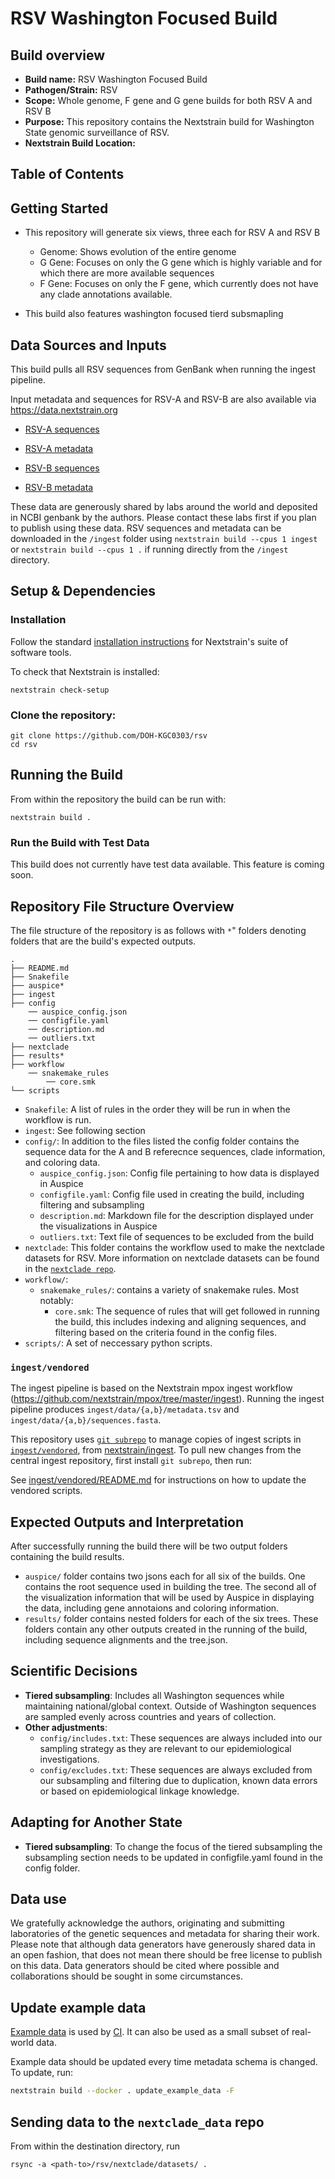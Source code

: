 # RSV Washington Focused Build

## Build overview 
- **Build name:** RSV Washington Focused Build
- **Pathogen/Strain:** RSV
- **Scope:** Whole genome, F gene and G gene builds for both RSV A and RSV B
- **Purpose:** This repository contains the Nextstrain build for Washington State genomic surveillance of RSV.
- **Nextstrain Build Location:**

## Table of Contents  

## Getting Started 
- This repository will generate six views, three each for RSV A and RSV B
    - Genome: Shows evolution of the entire genome
    - G Gene: Focuses on only the G gene which is highly variable and for which there are more available sequences
    - F Gene: Focuses on only the F gene, which currently does not have any clade annotations available.
 
- This build also features washington focused tierd subsmapling 

## Data Sources and Inputs

This build pulls all RSV sequences from GenBank when running the ingest pipeline. 

Input metadata and sequences for RSV-A and RSV-B are also available via <https://data.nextstrain.org>

- [RSV-A sequences](https://data.nextstrain.org/files/workflows/rsv/a/sequences.fasta.xz)
- [RSV-A metadata](https://data.nextstrain.org/files/workflows/rsv/a/metadata.tsv.gz)

- [RSV-B sequences](https://data.nextstrain.org/files/workflows/rsv/b/sequences.fasta.xz)
- [RSV-B metadata](https://data.nextstrain.org/files/workflows/rsv/b/metadata.tsv.gz)

These data are generously shared by labs around the world and deposited in NCBI genbank by the authors.
Please contact these labs first if you plan to publish using these data.
RSV sequences and metadata can be downloaded in the `/ingest` folder using
`nextstrain build --cpus 1 ingest` or `nextstrain build --cpus 1 .` if running directly from the `/ingest` directory.

## Setup & Dependencies 

### Installation

Follow the standard [installation instructions](https://docs.nextstrain.org/en/latest/install.html) for Nextstrain's suite of software tools.

To check that Nextstrain is installed:
```
nextstrain check-setup
```
### Clone the repository:

```
git clone https://github.com/DOH-KGC0303/rsv
cd rsv
```

## Running the Build 
From within the repository the build can be run with: 
```
nextstrain build . 
```

### Run the Build with Test Data
This build does not currently have test data available. This feature is coming soon. 

## Repository File Structure Overview
The file structure of the repository is as follows with `*`" folders denoting folders that are the build's expected outputs.

```
.
├── README.md
├── Snakefile
├── auspice*
├── ingest
├── config
    ── auspice_config.json
    ── configfile.yaml
    ── description.md
    ── outliers.txt
├── nextclade
├── results*
├── workflow
    ── snakemake_rules
        ── core.smk
└── scripts
```

- `Snakefile`: A list of rules in the order they will be run in when the workflow is run. 
- `ingest`: See following section
- `config/`: In addition to the files listed the config folder contains the sequence data for the A and B referecnce sequences, clade information, and coloring data.
     - `auspice_config.json`: Config file pertaining to how data is displayed in Auspice
    - `configfile.yaml`: Config file used in creating the build, including filtering and subsampling 
    - `description.md`: Markdown file for the description displayed under the visualizations in Auspice
    - `outliers.txt`: Text file of sequences to be excluded from the build
- `nextclade`: This folder contains the workflow used to make the nextclade datasets for RSV. More information on nextclade datasets can be found in the [`nextclade repo`](https://github.com/nextstrain/nextclade_data).
- `workflow/`:
    - `snakemake_rules/`: contains a variety of snakemake rules. Most notably:
        - `core.smk`: The sequence of rules that will get followed in running the build, this includes indexing and aligning sequences, and filtering based on the criteria found in the config files.     
- `scripts/`: A set of neccessary python scripts. 
  
### `ingest/vendored`

The ingest pipeline is based on the Nextstrain mpox ingest workflow (<https://github.com/nextstrain/mpox/tree/master/ingest>).
Running the ingest pipeline produces `ingest/data/{a,b}/metadata.tsv` and `ingest/data/{a,b}/sequences.fasta`.

This repository uses [`git subrepo`](https://github.com/ingydotnet/git-subrepo) to manage copies of ingest scripts in [`ingest/vendored`](./ingest/vendored), from [nextstrain/ingest](https://github.com/nextstrain/ingest). To pull new changes from the central ingest repository, first install `git subrepo`, then run:

See [ingest/vendored/README.md](./ingest/vendored/README.md#vendoring) for instructions on how to update the vendored scripts.

## Expected Outputs and Interpretation
After successfully running the build there will be two output folders containing the build results.

- `auspice/` folder contains two jsons each for all six of the builds. One contains the root sequence used in building the tree. The second all of the visualization information that will be used by Auspice in displaying the data, including gene annotaions and coloring information. 
- `results/` folder contains nested folders for each of the six trees. These folders contain any other outputs created in the running of the build, including sequence alignments and the tree.json. 

## Scientific Decisions 
- **Tiered subsampling**: Includes all Washington sequences while maintaining national/global context. Outside of Washington sequences are sampled evenly across countries and years of collection. 
- **Other adjustments**:
  - `config/includes.txt`: These sequences are always included into our sampling strategy as they are relevant to our epidemiological investigations.
  - `config/excludes.txt`: These sequences are always excluded from our subsampling and filtering due to duplication, known data errors or based on epidemiological linkage knowledge.

## Adapting for Another State
 - **Tiered subsampling**: To change the focus of the tiered subsampling the subsampling section needs to be updated in configfile.yaml found in the config folder. 

## Data use

We gratefully acknowledge the authors, originating and submitting laboratories of the genetic sequences and metadata for sharing their work. Please note that although data generators have generously shared data in an open fashion, that does not mean there should be free license to publish on this data. Data generators should be cited where possible and collaborations should be sought in some circumstances.

## Update example data

[Example data](./example_data/) is used by [CI](https://github.com/nextstrain/rsv/actions/workflows/ci.yaml). It can also be used as a small subset of real-world data.

Example data should be updated every time metadata schema is changed. To update, run:

```sh
nextstrain build --docker . update_example_data -F
```


## Sending data to the `nextclade_data` repo

From within the destination directory, run
```
rsync -a <path-to>/rsv/nextclade/datasets/ .
```
